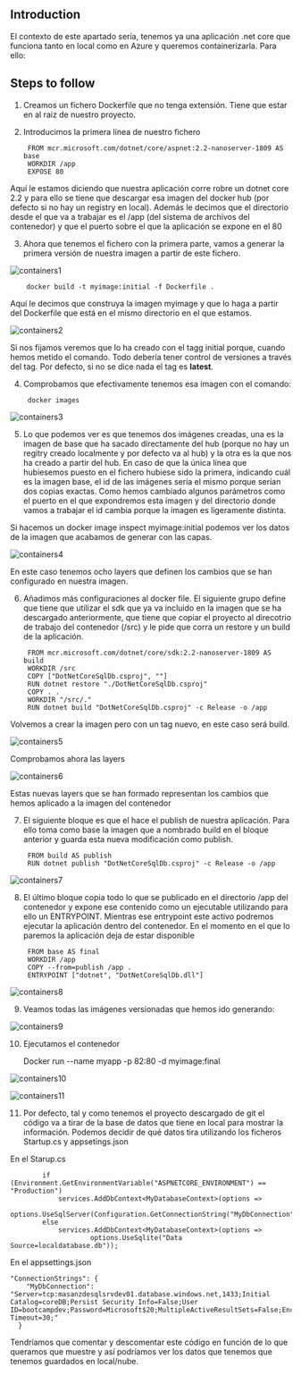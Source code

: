 ## Introduction
El contexto de este apartado sería, tenemos ya una aplicación .net core que funciona tanto en local como en Azure y queremos containerizarla. Para ello:

## Steps to follow

1. Creamos un fichero Dockerfile que no tenga extensión. Tiene que estar en al raiz de nuestro proyecto.
   
2. Introducimos la primera línea de nuestro fichero
   
		FROM mcr.microsoft.com/dotnet/core/aspnet:2.2-nanoserver-1809 AS base
		WORKDIR /app
		EXPOSE 80

Aquí le estamos diciendo que nuestra aplicación corre robre un dotnet core 2.2 y para ello se tiene que descargar esa imagen del docker hub (por defecto si no hay un registry en local). Además le decimos que el directorio desde el que va a trabajar es el /app (del sistema de archivos del contenedor) y que el puerto sobre el que la aplicación se expone en el 80
	
3. Ahora que tenemos el fichero con la primera parte, vamos a generar la primera versión de nuestra imagen a partir de este fichero.

![containers1](./img/containers1.png)	
	
		docker build -t myimage:initial -f Dockerfile .
Aquí le decimos que construya la imagen myimage y que lo haga a partir del Dockerfile que está en el mismo directorio en el que estamos.

![containers2](./img/containers2.png)	
	
Si nos fijamos veremos que lo ha creado con el tagg initial porque, cuando hemos metido el comando. Todo debería tener control de versiones a través del tag. Por defecto, si no se dice nada el tag es **latest**.
	
4. Comprobamos que efectivamente tenemos esa imagen con el comando:
   
		docker images

![containers3](./img/containers3.png)	

5. Lo que podemos ver es que tenemos dos imágenes creadas, una es la imagen de base que ha sacado directamente del hub (porque no hay un regitry creado localmente y por defecto va al hub) y la otra es la que nos ha creado a partir del hub. En caso de que la única línea que hubiesemos puesto en el fichero hubiese sido la primera, indicando cuál es la imagen base, el id de las imágenes sería el mismo porque serían dos copias exactas. Como hemos cambiado algunos parámetros como el puerto en el que expondremos esta imagen y del directorio donde vamos a trabajar el id cambia porque la imagen es ligeramente distinta. 
	
Si hacemos un docker image inspect myimage:initial podemos ver los datos de la imagen que acabamos de generar con las capas. 
	
![containers4](./img/containers4.png)		

En este caso tenemos ocho layers que definen los cambios que se han configurado en nuestra imagen.
	
6. Añadimos más configuraciones al docker file. El siguiente grupo define que tiene que utilizar el sdk que ya va incluido en la imagen que se ha descargado anteriormente, que tiene que copiar el proyecto al direcotrio de trabajo del contenedor (/src) y le pide que corra un restore y un build de la aplicación.
	
		FROM mcr.microsoft.com/dotnet/core/sdk:2.2-nanoserver-1809 AS build
		WORKDIR /src
		COPY ["DotNetCoreSqlDb.csproj", ""]
		RUN dotnet restore "./DotNetCoreSqlDb.csproj"
		COPY . .
		WORKDIR "/src/."
		RUN dotnet build "DotNetCoreSqlDb.csproj" -c Release -o /app
		
Volvemos a crear la imagen pero con un tag nuevo, en este caso será build.

![containers5](./img/containers5.png)	

Comprobamos ahora las layers

![containers6](./img/containers6.png)		
	
Estas nuevas layers que se han formado representan los cambios que hemos aplicado a la imagen del contenedor
	
7. El siguiente bloque es que el hace el publish de nuestra aplicación. Para ello toma como base la imagen que a nombrado build en el bloque anterior y guarda esta nueva modificación como publish.
	
		FROM build AS publish
		RUN dotnet publish "DotNetCoreSqlDb.csproj" -c Release -o /app

![containers7](./img/containers7.png)			
				
8. El último bloque copia todo lo que se publicado en el directorio /app del contenedor y expone ese contenido como un ejecutable utilizando para ello un ENTRYPOINT. Mientras ese entrypoint este activo podremos ejecutar la aplicación dentro del contenedor. En el momento en el que lo paremos la aplicación deja de estar disponible 
	
		FROM base AS final
		WORKDIR /app
		COPY --from=publish /app .
		ENTRYPOINT ["dotnet", "DotNetCoreSqlDb.dll"]
		
![containers8](./img/containers8.png)			

9. Veamos todas las imágenes versionadas que hemos ido generando:
	
![containers9](./img/containers9.png)		
		
10. Ejecutamos el contenedor
	
	Docker run --name myapp -p 82:80 -d myimage:final

![containers10](./img/containers10.png)		

![containers11](./img/containers11.png)		
	

11. Por defecto, tal y como tenemos el proyecto descargado de git el código va a tirar de la base de datos que tiene en local para mostrar la información. Podemos decidir de qué datos tira utilizando los ficheros Startup.cs y appsetings.json

En el Starup.cs

            if (Environment.GetEnvironmentVariable("ASPNETCORE_ENVIRONMENT") == "Production")
                services.AddDbContext<MyDatabaseContext>(options =>
                        options.UseSqlServer(Configuration.GetConnectionString("MyDbConnection")));
            else
                services.AddDbContext<MyDatabaseContext>(options =>
                        options.UseSqlite("Data Source=localdatabase.db"));

En el appsettings.json
	
	"ConnectionStrings": {
	    "MyDbConnection": "Server=tcp:masanzdesqlsrvdev01.database.windows.net,1433;Initial Catalog=coreDB;Persist Security Info=False;User ID=bootcampdev;Password=Microsoft$20;MultipleActiveResultSets=False;Encrypt=True;TrustServerCertificate=False;Connection Timeout=30;"
	  }
	
Tendríamos que comentar y descomentar este código en función de lo que queramos que muestre y así podríamos ver los datos que tenemos que tenemos guardados en local/nube.



		
		
		
		
		

